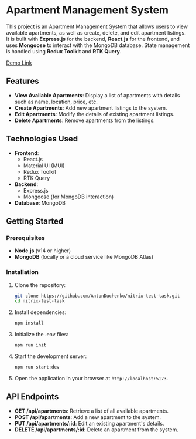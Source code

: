# Apartment Management System

This project is an Apartment Management System that allows users to view available apartments, as well as create, delete, and edit apartment listings. It is built with **Express.js** for the backend, **React.js** for the frontend, and uses **Mongoose** to interact with the MongoDB database. State management is handled using **Redux Toolkit** and **RTK Query**.

[Demo Link](http://54.172.221.68:5173/)

## Features

- **View Available Apartments**: Display a list of apartments with details such as name, location, price, etc.
- **Create Apartments**: Add new apartment listings to the system.
- **Edit Apartments**: Modify the details of existing apartment listings.
- **Delete Apartments**: Remove apartments from the listings.

## Technologies Used

- **Frontend**:
  - React.js
  - Material UI (MUI)
  - Redux Toolkit
  - RTK Query
- **Backend**:
  - Express.js
  - Mongoose (for MongoDB interaction)
- **Database**: MongoDB

## Getting Started

### Prerequisites

- **Node.js** (v14 or higher)
- **MongoDB** (locally or a cloud service like MongoDB Atlas)

### Installation

1. Clone the repository:

   ```bash
   git clone https://github.com/AntonDuchenko/nitrix-test-task.git
   cd nitrix-test-task
   ```

2. Install dependencies:

   ```bash
   npm install
   ```

3. Initialize the .env files:

   ```bash
   npm run init
   ```

4. Start the development server:

   ```bash
   npm run start:dev
   ```

5. Open the application in your browser at `http://localhost:5173`.

## API Endpoints

- **GET /api/apartments**: Retrieve a list of all available apartments.
- **POST /api/apartments**: Add a new apartment to the system.
- **PUT /api/apartments/:id**: Edit an existing apartment's details.
- **DELETE /api/apartments/:id**: Delete an apartment from the system.
